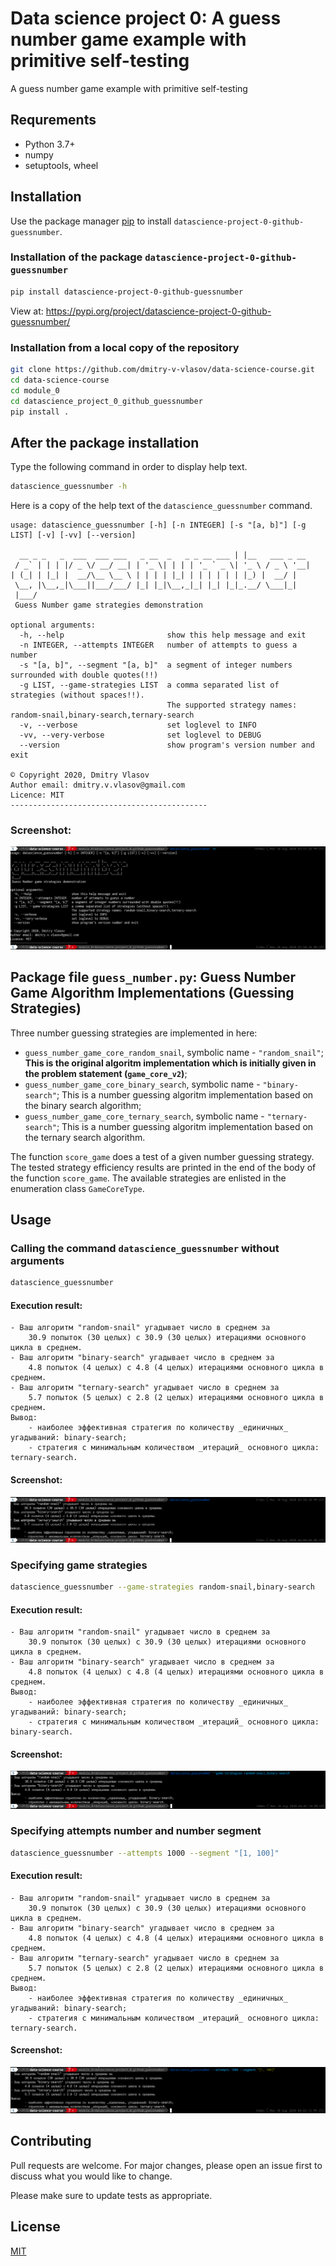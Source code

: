 # Data science project 0: A guess number game example with primitive self-testing

A guess number game example with primitive self-testing

## Requrements

* Python 3.7+
* numpy
* setuptools, wheel

## Installation

Use the package manager [pip](https://pip.pypa.io/en/stable/) to install `datascience-project-0-github-guessnumber`.

### Installation of the package `datascience-project-0-github-guessnumber`

```bash
pip install datascience-project-0-github-guessnumber
```

View at:
https://pypi.org/project/datascience-project-0-github-guessnumber/

### Installation from a local copy of the repository
```bash
git clone https://github.com/dmitry-v-vlasov/data-science-course.git
cd data-science-course
cd module_0
cd datascience_project_0_github_guessnumber
pip install .
```

## After the package installation

Type the following command in order to display help text.

```bash
datascience_guessnumber -h
```

Here is a copy of the help text of the `datascience_guessnumber` command.

```
usage: datascience_guessnumber [-h] [-n INTEGER] [-s "[a, b]"] [-g LIST] [-v] [-vv] [--version]

  __ _ _   _  ___  ___ ___   _ __  _   _ _ __ ___ | |__   ___ _ __ 
 / _` | | | |/ _ \/ __/ __| | '_ \| | | | '_ ` _ \| '_ \ / _ \ '__|
| (_| | |_| |  __/\__ \__ \ | | | | |_| | | | | | | |_) |  __/ |   
 \__, |\__,_|\___||___/___/ |_| |_|\__,_|_| |_| |_|_.__/ \___|_|   
 |___/
 Guess Number game strategies demonstration

optional arguments:
  -h, --help                       show this help message and exit
  -n INTEGER, --attempts INTEGER   number of attempts to guess a number
  -s "[a, b]", --segment "[a, b]"  a segment of integer numbers surrounded with double quotes(!!)
  -g LIST, --game-strategies LIST  a comma separated list of strategies (without spaces!!).
                                   The supported strategy names: random-snail,binary-search,ternary-search
  -v, --verbose                    set loglevel to INFO
  -vv, --very-verbose              set loglevel to DEBUG
  --version                        show program's version number and exit

© Copyright 2020, Dmitry Vlasov
Author email: dmitry.v.vlasov@gmail.com
Licence: MIT
--------------------------------------------
```

### Screenshot:
![](docs/images/usage-datascience_guessnumber-help.png)

## Package file `guess_number.py`: Guess Number Game Algorithm Implementations (Guessing Strategies) 

Three number guessing strategies are implemented in here:
* `guess_number_game_core_random_snail`, symbolic name - `"random_snail"`;
  **This is the original algoritm implementation which is initially given in the problem statement (`game_core_v2`)**;
* `guess_number_game_core_binary_search`, symbolic name - `"binary-search"`;
  This is a number guessing algoritm implementation based on the binary search algorithm;
* `guess_number_game_core_ternary_search`, symbolic name - `"ternary-search"`;
  This is a number guessing algoritm implementation based on the ternary search algorithm.

The function `score_game` does a test of a given number guessing strategy.
The tested strategy efficiency results are printed in the end of the body of the function `score_game`.
The available strategies are enlisted in the enumeration class `GameCoreType`.

## Usage

### Calling the command `datascience_guessnumber` without arguments

```bash
datascience_guessnumber
```

#### Execution result:
```
- Ваш алгоритм "random-snail" угадывает число в среднем за
	30.9 попыток (30 целых) с 30.9 (30 целых) итерациями основного цикла в среднем.
- Ваш алгоритм "binary-search" угадывает число в среднем за
	4.8 попыток (4 целых) с 4.8 (4 целых) итерациями основного цикла в среднем.
- Ваш алгоритм "ternary-search" угадывает число в среднем за
	5.7 попыток (5 целых) с 2.8 (2 целых) итерациями основного цикла в среднем.
Вывод:
	- наиболее эффективная стратегия по количеству _единичных_ угадываний: binary-search;
	- стратегия с минимальным количеством _итераций_ основного цикла: ternary-search.
```

#### Screenshot:
![](docs/images/usage-datascience_guessnumber.png)

### Specifying game strategies

```bash
datascience_guessnumber --game-strategies random-snail,binary-search
```

#### Execution result:
```
- Ваш алгоритм "random-snail" угадывает число в среднем за
	30.9 попыток (30 целых) с 30.9 (30 целых) итерациями основного цикла в среднем.
- Ваш алгоритм "binary-search" угадывает число в среднем за
	4.8 попыток (4 целых) с 4.8 (4 целых) итерациями основного цикла в среднем.
Вывод:
	- наиболее эффективная стратегия по количеству _единичных_ угадываний: binary-search;
	- стратегия с минимальным количеством _итераций_ основного цикла: binary-search.
```

#### Screenshot:
![](docs/images/usage-datascience_guessnumber-strategies.png)

### Specifying attempts number and number segment

```bash
datascience_guessnumber --attempts 1000 --segment "[1, 100]"
```

#### Execution result:
```
- Ваш алгоритм "random-snail" угадывает число в среднем за
	30.9 попыток (30 целых) с 30.9 (30 целых) итерациями основного цикла в среднем.
- Ваш алгоритм "binary-search" угадывает число в среднем за
	4.8 попыток (4 целых) с 4.8 (4 целых) итерациями основного цикла в среднем.
- Ваш алгоритм "ternary-search" угадывает число в среднем за
	5.7 попыток (5 целых) с 2.8 (2 целых) итерациями основного цикла в среднем.
Вывод:
	- наиболее эффективная стратегия по количеству _единичных_ угадываний: binary-search;
	- стратегия с минимальным количеством _итераций_ основного цикла: ternary-search.
```

#### Screenshot:
![](docs/images/usage-datascience_guessnumber-attempts_segment.png)

## Contributing
Pull requests are welcome. For major changes, please open an issue first to discuss what you would like to change.

Please make sure to update tests as appropriate.

## License
[MIT](https://choosealicense.com/licenses/mit/)